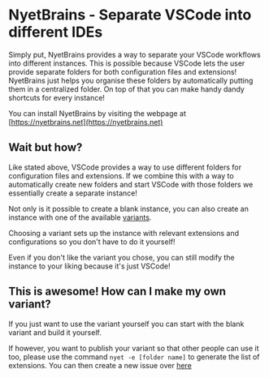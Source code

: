 # NyetBrains - Separate VSCode into different IDEs

Simply put, NyetBrains provides a way to separate your VSCode workflows into different instances.
This is possible because VSCode lets the user provide separate folders for both configuration files and extensions!
NyetBrains just helps you organise these folders by automatically putting them in a centralized folder.
On top of that you can make handy dandy shortcuts for every instance!

You can install NyetBrains by visiting the webpage at [https://nyetbrains.net](https://nyetbrains.net)

## Wait but how?
Like stated above, VSCode provides a way to use different folders for configuration files and extensions. If we combine this with a way to automatically create new folders and start VSCode with those folders we essentially create a separate instance!

Not only is it possible to create a blank instance, you can also create an instance with one of the available [variants](https://github.com/Jrprogrammer/NyetBrains/blob/master/variants/list.txt).

Choosing a variant sets up the instance with relevant extensions and configurations so you don't have to do it yourself! 

Even if you don't like the variant you chose, you can still modify the instance to your liking because it's just VSCode!

## This is awesome! How can I make my own variant?
If you just want to use the variant yourself you can start with the blank variant and build it yourself. 

If however, you want to publish your variant so that other people can use it too, please use the command `nyet -e [folder name]` to generate the list of extensions. You can then create a new issue over [here](https://github.com/Jrprogrammer/NyetBrains/issues/new?assignees=Jrprogrammer&labels=new+variant&template=new-variant.md&title=%5BNew+Variant%5D+-+%7BVariant+name+here%7D)
